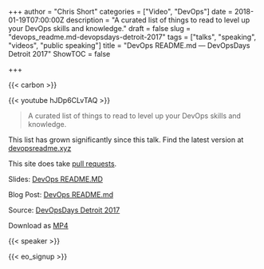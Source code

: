 +++
author = "Chris Short"
categories = ["Video", "DevOps"]
date = 2018-01-19T07:00:00Z
description = "A curated list of things to read to level up your DevOps skills and knowledge."
draft = false
slug = "devops_readme.md-devopsdays-detroit-2017"
tags = ["talks", "speaking", "videos", "public speaking"]
title = "DevOps README.md — DevOpsDays Detroit 2017"
ShowTOC = false

+++

{{< carbon >}}

{{< youtube hJDp6CLvTAQ >}}

> A curated list of things to read to level up your DevOps skills and knowledge.

This list has grown significantly since this talk. Find the latest version at [devopsreadme.xyz](https://devopsreadme.xyz/)  

This site does take [pull requests](https://github.com/chris-short/devopsreadme.xyz).

Slides: [DevOps README.MD](https://speakerdeck.com/chrisshort/devops-readme-dot-md)

Blog Post: [DevOps README.md](/devops-readme.md/)  

Source: [DevOpsDays Detroit 2017](https://youtu.be/hJDp6CLvTAQ?t=16m47s)

Download as [MP4](https://c.chrisshort.net/file/chrisshort/DevOps-README.md-Chris-Short.mp4)

{{< speaker >}}

{{< eo_signup >}}
